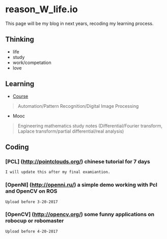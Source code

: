# reason_W_life.io
This page will be my blog in next years, recoding my learning process.
## Thinking
- life
- study
- work/competation
- love

## Learning
- [Course](https://github.com/reasonW/reason_W_life.io/tree/master/Course)
> Automation/Pattern Recognition/Digital Image Processing

- Mooc
> Engineering mathematics study notes (Differential/Fourier transform, Laplace transform/partial differential/real analysis)

## Coding

### [PCL] (http://pointclouds.org/) chinese tutorial for 7 days

```
I will update this after my final examiantion.
```

### [OpenNI] (http://openni.ru/) a simple demo working with Pcl and OpenCV on ROS
```
Upload before 3-20-2017
```

### [OpenCV] (http://opencv.org/) some funny applications on robocup or robomaster
```
Upload before 4-20-2017
```
